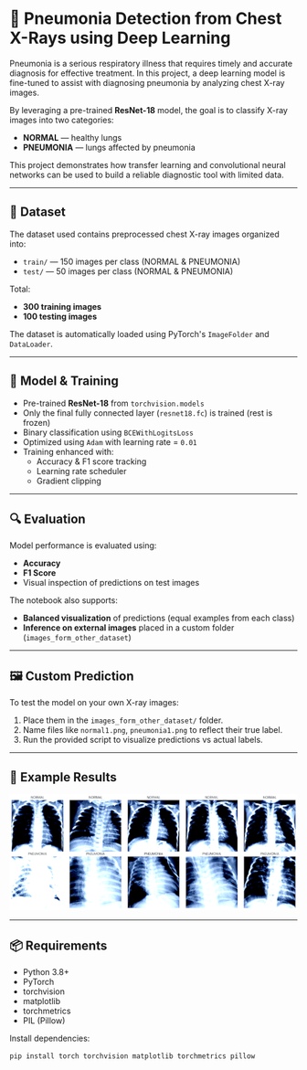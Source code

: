 # 🩻 Pneumonia Detection from Chest X-Rays using Deep Learning

Pneumonia is a serious respiratory illness that requires timely and accurate diagnosis for effective treatment. In this project, a deep learning model is fine-tuned to assist with diagnosing pneumonia by analyzing chest X-ray images.

By leveraging a pre-trained **ResNet-18** model, the goal is to classify X-ray images into two categories:
- **NORMAL** — healthy lungs
- **PNEUMONIA** — lungs affected by pneumonia

This project demonstrates how transfer learning and convolutional neural networks can be used to build a reliable diagnostic tool with limited data.

---

## 📁 Dataset

The dataset used contains preprocessed chest X-ray images organized into:
- `train/` — 150 images per class (NORMAL & PNEUMONIA)
- `test/` — 50 images per class (NORMAL & PNEUMONIA)

Total:
- **300 training images**
- **100 testing images**

The dataset is automatically loaded using PyTorch's `ImageFolder` and `DataLoader`.

---

## 🚀 Model & Training

- Pre-trained **ResNet-18** from `torchvision.models`
- Only the final fully connected layer (`resnet18.fc`) is trained (rest is frozen)
- Binary classification using `BCEWithLogitsLoss`
- Optimized using `Adam` with learning rate = `0.01`
- Training enhanced with:
  - Accuracy & F1 score tracking
  - Learning rate scheduler
  - Gradient clipping

---

## 🔍 Evaluation

Model performance is evaluated using:
- **Accuracy**
- **F1 Score**
- Visual inspection of predictions on test images

The notebook also supports:
- **Balanced visualization** of predictions (equal examples from each class)
- **Inference on external images** placed in a custom folder (`images_form_other_dataset`)

---

## 🖼️ Custom Prediction

To test the model on your own X-ray images:
1. Place them in the `images_form_other_dataset/` folder.
2. Name files like `normal1.png`, `pneumonia1.png` to reflect their true label.
3. Run the provided script to visualize predictions vs actual labels.

---

## 🧪 Example Results

![Sample X-ray results](x-rays_sample.png)

---

## 📦 Requirements

- Python 3.8+
- PyTorch
- torchvision
- matplotlib
- torchmetrics
- PIL (Pillow)

Install dependencies:

```bash
pip install torch torchvision matplotlib torchmetrics pillow
```
